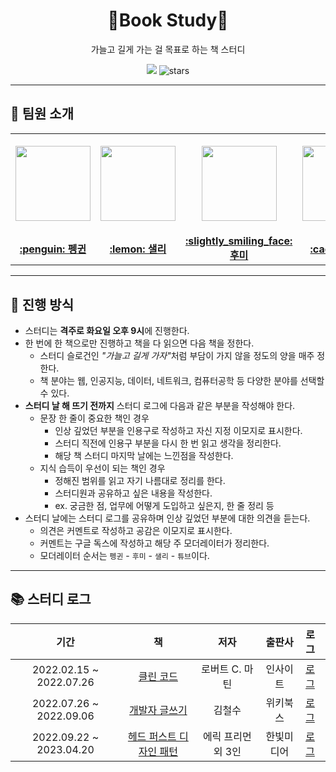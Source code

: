 <div align="center">
  <h1>📖Book Study📖</h1>
  <p>가늘고 길게 가는 걸 목표로 하는 책 스터디</p>
  <a href="https://hits.seeyoufarm.com"><img src="https://hits.seeyoufarm.com/api/count/incr/badge.svg?url=https%3A%2F%2Fgithub.com%2Fboostcamp-ai-tech-4%2Fbook-study&count_bg=%23e76f51&title_bg=%23555555&icon=&icon_color=%23E7E7E7&title=hits&edge_flat=false"/></a>
  <img src="https://img.shields.io/github/stars/boostcamp-ai-tech-4/book-study?color=ffd166" alt="stars"/>
</div>

---

## 👋 팀원 소개

<table>
    <tr height="160px">
        <td align="center" width="150px">
            <a href="https://github.com/CoodingPenguin"><img height="120px" width="120px" src="https://avatars.githubusercontent.com/u/37505775?s=460&u=44732fef53503e63d47192ce5c2de747eff5f0c6&v=4"/></a>
            <br />
        </td>
        <td align="center" width="150px">
            <a href="https://github.com/bsm8734"><img height="120px" width="120px" src="https://avatars.githubusercontent.com/u/35002768?s=460&v=4"/></a>
            <br />
        </td>
        <td align="center" width="150px">
            <a href="https://github.com/opijae"><img height="120px" width="120px" src="https://avatars.githubusercontent.com/u/26226101?v=4"/></a>
            <br />
        </td>
        <td align="center" width="150px">
            <a href="https://github.com/peacecheejecake"><img height="120px" width="120px" src="https://avatars.githubusercontent.com/u/29668380?v=4"/></a>
            <br />
        </td>
    </tr>
    <tr height="50px">
        <td align="center">
            <a href="https://github.com/coodingpenguin"><strong>:penguin: 펭귄</strong></a>
        </td>
        <td align="center">
            <a href="https://github.com/bsm8734"><strong>:lemon: 샐리</strong></a>
        <td align="center">
            <a href="https://github.com/opijae"><strong>:slightly_smiling_face: 후미</strong></a>
        </td>
        <td align="center">
            <a href="https://github.com/peacecheejecake"><strong>:cactus: 튜브</strong></a>
        </td>
    </tr>
</table>

---

## 📌 진행 방식

- 스터디는 **격주로 화요일 오후 9시**에 진행한다.
- 한 번에 한 책으로만 진행하고 책을 다 읽으면 다음 책을 정한다.
  - 스터디 슬로건인 <i>"가늘고 길게 가자"</i>처럼 부담이 가지 않을 정도의 양을 매주 정한다.
  - 책 분야는 웹, 인공지능, 데이터, 네트워크, 컴퓨터공학 등 다양한 분야를 선택할 수 있다.
- **스터디 날 해 뜨기 전까지** 스터디 로그에 다음과 같은 부분을 작성해야 한다.
  - 문장 한 줄이 중요한 책인 경우
    - 인상 깊었던 부분을 인용구로 작성하고 자신 지정 이모지로 표시한다.
    - 스터디 직전에 인용구 부분을 다시 한 번 읽고 생각을 정리한다.
    - 해당 책 스터디 마지막 날에는 느낀점을 작성한다.
  - 지식 습득이 우선이 되는 책인 경우
    - 정해진 범위를 읽고 자기 나름대로 정리를 한다.
    - 스터디원과 공유하고 싶은 내용을 작성한다.
    - ex. 궁금한 점, 업무에 어떻게 도입하고 싶은지, 한 줄 정리 등
- 스터디 날에는 스터디 로그를 공유하며 인상 깊었던 부분에 대한 의견을 듣는다.
  - 의견은 커멘트로 작성하고 공감은 이모지로 표시한다.
  - 커멘트는 구글 독스에 작성하고 해당 주 모더레이터가 정리한다.
  - 모더레이터 순서는 `펭귄` - `후미` - `샐리` - `튜브`이다.

---

## 📚 스터디 로그

|          기간           |                                   책                                    |        저자        |   출판사   | 로그                                         |
| :---------------------: | :---------------------------------------------------------------------: | :----------------: | :--------: | :------------------------------------------- |
| 2022.02.15 ~ 2022.07.26 |        [클린 코드](http://www.yes24.com/Product/Goods/11681152)         |   로버트 C. 마틴   |  인사이트  | [로그](./books/1-clean-code/)                |
| 2022.07.26 ~ 2022.09.06 |      [개발자 글쓰기](http://www.yes24.com/Product/Goods/79378905)       |       김철수       |  위키북스  | [로그](./books/2-developer-writing/)         |
|      2022.09.22 ~ 2023.04.20      | [헤드 퍼스트 디자인 패턴](http://www.yes24.com/Product/Goods/108192370) | 에릭 프리먼 외 3인 | 한빛미디어 | [로그](./books/3-head-first-design-pattern/) |
